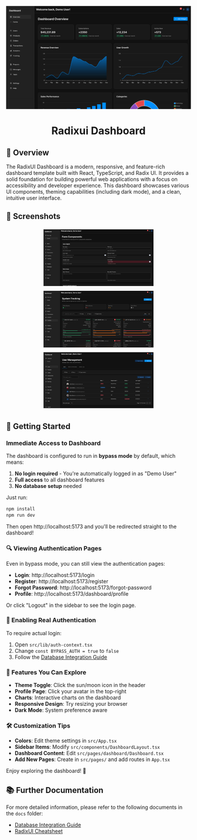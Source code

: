 <div align="center">
  <img src="https://raw.githubusercontent.com/whit3rabbit/radixui-dashboard/main/screenshots/dashboard.png" alt="RadixUI Dashboard" width="700"/>
  <h1>Radixui Dashboard</h1>
</div>

## 🌟 Overview

The RadixUI Dashboard is a modern, responsive, and feature-rich dashboard template built with React, TypeScript, and Radix UI. It provides a solid foundation for building powerful web applications with a focus on accessibility and developer experience. This dashboard showcases various UI components, theming capabilities (including dark mode), and a clean, intuitive user interface.

## 📸 Screenshots

<p align="center">
  <a href="https://raw.githubusercontent.com/whit3rabbit/radixui-dashboard/main/screenshots/forms.png">
    <img src="https://raw.githubusercontent.com/whit3rabbit/radixui-dashboard/main/screenshots/forms.png" alt="Forms Page" width="300" style="margin: 5px;"/>
  </a>
  <a href="https://raw.githubusercontent.com/whit3rabbit/radixui-dashboard/main/screenshots/tracking.png">
    <img src="https://raw.githubusercontent.com/whit3rabbit/radixui-dashboard/main/screenshots/tracking.png" alt="Tracking Page" width="300" style="margin: 5px;"/>
  </a>
  <a href="https://raw.githubusercontent.com/whit3rabbit/radixui-dashboard/main/screenshots/users.png">
    <img src="https://raw.githubusercontent.com/whit3rabbit/radixui-dashboard/main/screenshots/users.png" alt="Users Page" width="300" style="margin: 5px;"/>
  </a>
</p>

## 🚀 Getting Started

### Immediate Access to Dashboard

The dashboard is configured to run in **bypass mode** by default, which means:

1.  **No login required** - You're automatically logged in as "Demo User"
2.  **Full access** to all dashboard features
3.  **No database setup** needed

Just run:
```bash
npm install
npm run dev
```

Then open http://localhost:5173 and you'll be redirected straight to the dashboard!

### 🔍 Viewing Authentication Pages

Even in bypass mode, you can still view the authentication pages:

-   **Login**: http://localhost:5173/login
-   **Register**: http://localhost:5173/register
-   **Forgot Password**: http://localhost:5173/forgot-password
-   **Profile**: http://localhost:5173/dashboard/profile

Or click "Logout" in the sidebar to see the login page.

### 🔐 Enabling Real Authentication

To require actual login:

1.  Open `src/lib/auth-context.tsx`
2.  Change `const BYPASS_AUTH = true` to `false`
3.  Follow the [Database Integration Guide](./docs/DATABASE_INTEGRATION.md)

### 🎨 Features You Can Explore

-   **Theme Toggle**: Click the sun/moon icon in the header
-   **Profile Page**: Click your avatar in the top-right
-   **Charts**: Interactive charts on the dashboard
-   **Responsive Design**: Try resizing your browser
-   **Dark Mode**: System preference aware

### 🛠️ Customization Tips

-   **Colors**: Edit theme settings in `src/App.tsx`
-   **Sidebar Items**: Modify `src/components/DashboardLayout.tsx`
-   **Dashboard Content**: Edit `src/pages/dashboard/Dashboard.tsx`
-   **Add New Pages**: Create in `src/pages/` and add routes in `App.tsx`

Enjoy exploring the dashboard! 🎉

## 📚 Further Documentation

For more detailed information, please refer to the following documents in the `docs` folder:

-   [Database Integration Guide](./docs/DATABASE_INTEGRATION.md)
-   [RadixUI Cheatsheet](./docs/RADIXUI_CHEATSHEET.md)
